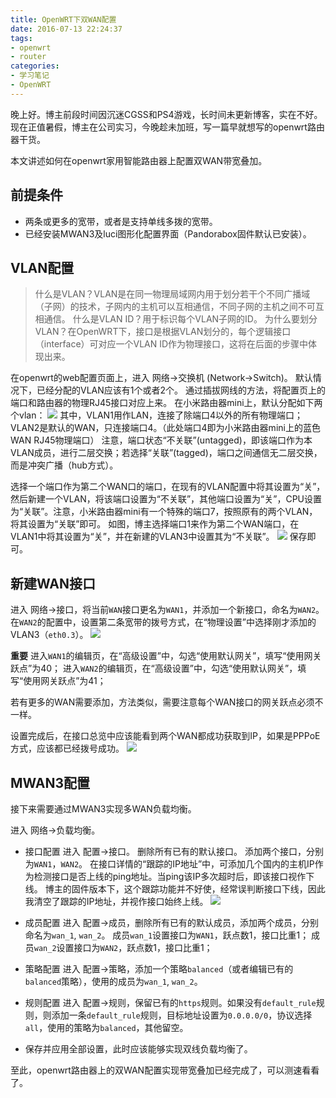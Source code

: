 ```yaml
---
title: OpenWRT下双WAN配置
date: 2016-07-13 22:24:37
tags:
- openwrt
- router
categories:
- 学习笔记
- OpenWRT
---
```


晚上好。博主前段时间因沉迷CGSS和PS4游戏，长时间未更新博客，实在不好。现在正值暑假，博主在公司实习，今晚趁未加班，写一篇早就想写的openwrt路由器干货。

本文讲述如何在openwrt家用智能路由器上配置双WAN带宽叠加。

前提条件
------
* 两条或更多的宽带，或者是支持单线多拨的宽带。
* 已经安装MWAN3及luci图形化配置界面（Pandorabox固件默认已安装）。

VLAN配置
-------
> 什么是VLAN？VLAN是在同一物理局域网内用于划分若干个不同广播域（子网）的技术，子网内的主机可以互相通信，不同子网的主机之间不可互相通信。
> 什么是VLAN ID？用于标识每个VLAN子网的ID。
> 为什么要划分VLAN？在OpenWRT下，接口是根据VLAN划分的，每个逻辑接口（interface）可对应一个VLAN ID作为物理接口，这将在后面的步骤中体现出来。

在openwrt的web配置页面上，进入 网络->交换机 (Network->Switch)。
默认情况下，已经分配的VLAN应该有1个或者2个。
通过插拔网线的方法，将配置页上的端口和路由器的物理RJ45接口对应上来。
在小米路由器mini上，默认分配如下两个vlan：
![](/images/openwrt-switch-1.png)
其中，VLAN1用作LAN，连接了除端口4以外的所有物理端口；VLAN2是默认的WAN，只连接端口4。（此处端口4即为小米路由器mini上的蓝色WAN RJ45物理端口）
注意，端口状态“不关联”(untagged)，即该端口作为本VLAN成员，进行二层交换；若选择“关联”(tagged)，端口之间通信无二层交换，而是冲突广播（hub方式）。

选择一个端口作为第二个WAN口的端口，在现有的VLAN配置中将其设置为“关”，然后新建一个VLAN，将该端口设置为“不关联”，其他端口设置为“关”，CPU设置为“关联”。注意，小米路由器mini有一个特殊的端口7，按照原有的两个VLAN，将其设置为“关联”即可。
如图，博主选择端口1来作为第二个WAN端口，在VLAN1中将其设置为“关”，并在新建的VLAN3中设置其为“不关联”。
![](/images/openwrt-switch-2.png)
保存即可。

新建WAN接口
----------
进入 网络->接口，将当前`WAN`接口更名为`WAN1`，并添加一个新接口，命名为`WAN2`。
在`WAN2`的配置中，设置第二条宽带的拨号方式，在“物理设置”中选择刚才添加的VLAN3（`eth0.3`）。
![](/images/openwrt-interface-1.png)

**重要**
进入`WAN1`的编辑页，在“高级设置”中，勾选“使用默认网关”，填写“使用网关跃点”为40；
进入`WAN2`的编辑页，在“高级设置”中，勾选“使用默认网关”，填写“使用网关跃点”为41；

若有更多的WAN需要添加，方法类似，需要注意每个WAN接口的网关跃点必须不一样。

设置完成后，在接口总览中应该能看到两个WAN都成功获取到IP，如果是PPPoE方式，应该都已经拨号成功。
![](/images/openwrt-interface-2.png)

MWAN3配置
--------
接下来需要通过MWAN3实现多WAN负载均衡。

进入 网络->负载均衡。

* 接口配置
进入 配置->接口。
删除所有已有的默认接口。
添加两个接口，分别为`WAN1`，`WAN2`。
在接口详情的“跟踪的IP地址”中，可添加几个国内的主机IP作为检测接口是否上线的ping地址。当ping该IP多次超时后，即该接口视作下线。
博主的固件版本下，这个跟踪功能并不好使，经常误判断接口下线，因此我清空了跟踪的IP地址，并视作接口始终上线。
![](/images/openwrt-mwan-1.png)

* 成员配置
进入 配置->成员，删除所有已有的默认成员，添加两个成员，分别命名为`wan_1`, `wan_2`。
成员`wan_1`设置接口为`WAN1`，跃点数1，接口比重1；
成员`wan_2`设置接口为`WAN2`，跃点数1，接口比重1；

* 策略配置
进入 配置->策略，添加一个策略`balanced`（或者编辑已有的`balanced`策略），使用的成员为`wan_1`, `wan_2`。

* 规则配置
进入 配置->规则，保留已有的`https`规则。如果没有`default_rule`规则，则添加一条`default_rule`规则，目标地址设置为`0.0.0.0/0`，协议选择`all`，使用的策略为`balanced`，其他留空。

* 保存并应用全部设置，此时应该能够实现双线负载均衡了。

至此，openwrt路由器上的双WAN配置实现带宽叠加已经完成了，可以测速看看了。
